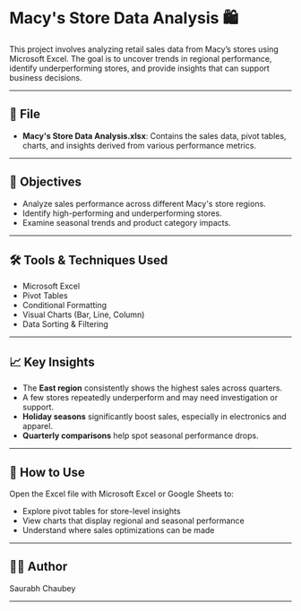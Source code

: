 # Macy's Store Data Analysis 🛍️

This project involves analyzing retail sales data from Macy’s stores using Microsoft Excel. The goal is to uncover trends in regional performance, identify underperforming stores, and provide insights that can support business decisions.

---

## 📁 File
- **Macy's Store Data Analysis.xlsx**: Contains the sales data, pivot tables, charts, and insights derived from various performance metrics.

---

## 🎯 Objectives
- Analyze sales performance across different Macy's store regions.
- Identify high-performing and underperforming stores.
- Examine seasonal trends and product category impacts.

---

## 🛠 Tools & Techniques Used
- Microsoft Excel
- Pivot Tables
- Conditional Formatting
- Visual Charts (Bar, Line, Column)
- Data Sorting & Filtering

---

## 📈 Key Insights
- The **East region** consistently shows the highest sales across quarters.
- A few stores repeatedly underperform and may need investigation or support.
- **Holiday seasons** significantly boost sales, especially in electronics and apparel.
- **Quarterly comparisons** help spot seasonal performance drops.

---

## 📎 How to Use
Open the Excel file with Microsoft Excel or Google Sheets to:
- Explore pivot tables for store-level insights
- View charts that display regional and seasonal performance
- Understand where sales optimizations can be made

---

## 👨‍💻 Author
Saurabh Chaubey

---
